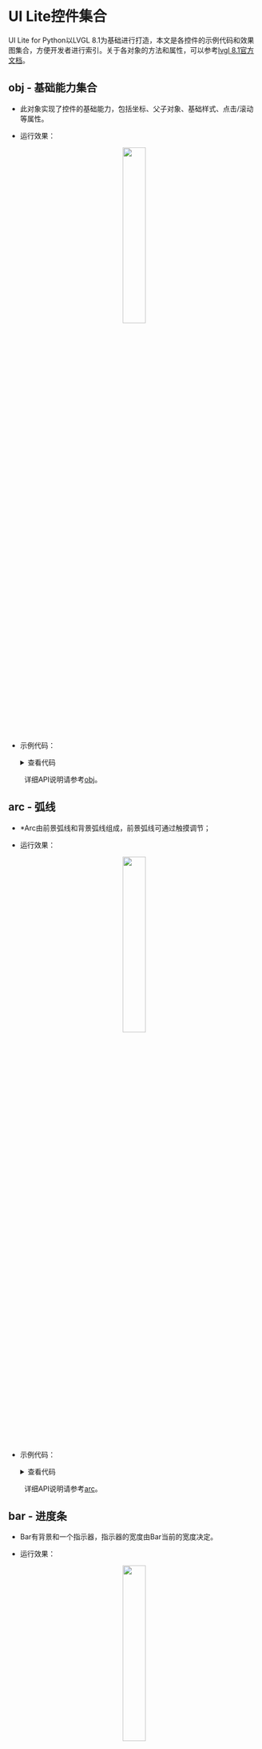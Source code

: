 # UI Lite控件集合

UI Lite for Python以LVGL 8.1为基础进行打造，本文是各控件的示例代码和效果图集合，方便开发者进行索引。关于各对象的方法和属性，可以参考[lvgl 8.1官方文档](https://docs.lvgl.io/8.1/intro/index.html)。

## obj - 基础能力集合
* 此对象实现了控件的基础能力，包括坐标、父子对象、基础样式、点击/滚动等属性。

* 运行效果：
<div align="center">
<img src=https://hli.aliyuncs.com/haas-static/haasapi/Python/docs/zh-CN/images/HaaS_UI_Lite_basicobject.png width=30%/>
</div>

* 示例代码：
    <details>
    <summary> 查看代码</summary>

    ```python
    # 创建基础控件对象，设置控件尺寸和控件摆放位置
    import lvgl as lv
    import display_driver  # 导入display_driver库，初始化display和lvgl

    scr = lv.scr_act()

    # 创建基础控件对象，设置控件尺寸和控件摆放位置
    obj1 = lv.obj(scr)
    obj1.set_size(100, 50)
    obj1.align(lv.ALIGN.CENTER, -60, -30)

    # 创建一个阴影的样式
    style_shadow = lv.style_t()
    style_shadow.init()
    style_shadow.set_shadow_width(10)
    style_shadow.set_shadow_spread(5)
    style_shadow.set_shadow_color(lv.palette_main(lv.PALETTE.BLUE))

    # 创建基础控件，设置控件样式、尺寸和控件摆放位置
    obj2 = lv.obj(scr)
    obj2.add_style(style_shadow, 0)

    obj2.align(lv.ALIGN.CENTER, 60, 30)

    # 将控件显示在屏幕上
    lv.scr_load(scr)
    ```
    </details>

&emsp;&emsp;
详细API说明请参考[obj](https://docs.lvgl.io/8.1/widgets/obj.html#overview)。

## arc - 弧线
* *Arc由前景弧线和背景弧线组成，前景弧线可通过触摸调节；

* 运行效果：
<div align="center">
<img src=https://hli.aliyuncs.com/haas-static/haasapi/Python/docs/zh-CN/images/HaaS_UI_Lite_arc.png width=30%/>
</div>

* 示例代码：

    <details>
    <summary> 查看代码</summary>

    ```python
    import lvgl as lv
    import display_driver  # 导入display_driver库，初始化display和lvgl

    scr = lv.scr_act()

    # 创建Arc对象，设置其末端的角度、尺寸及位置
    arc = lv.arc(scr)
    arc.set_end_angle(200)
    arc.set_size(150, 150)
    arc.center()

    # 将控件显示在屏幕上
    lv.scr_load(scr)
    ```
    </details>

&emsp;&emsp;
详细API说明请参考[arc](https://docs.lvgl.io/8.1/widgets/core/arc.html)。

## bar - 进度条
* Bar有背景和一个指示器，指示器的宽度由Bar当前的宽度决定。

* 运行效果：
<div align="center">
<img src=https://hli.aliyuncs.com/haas-static/haasapi/Python/docs/zh-CN/images/HaaS_UI_Lite_bar.png width=30%/>
</div>

* 示例代码：

    <details>
    <summary> 查看代码</summary>

    ```python
    import lvgl as lv
    import display_driver  # 导入display_driver库，初始化display和lvgl

    scr = lv.scr_act()

    # 创建bar, 设置其大小、摆放位置和进度位置
    bar1 = lv.bar(scr)
    bar1.set_size(200, 20)
    bar1.center()
    bar1.set_value(70, lv.ANIM.OFF)

    # 将控件显示在屏幕上
    lv.scr_load(scr)

    ```
    </details>

&emsp;&emsp;
详细API说明请参考[bar](https://docs.lvgl.io/8.1/widgets/core/bar.html#overview)。

## btn - 按钮
* 按钮主要用于提交页面的内容，或者是确认某种操作。

* 运行效果：
<div align="center">
<img src=https://hli.aliyuncs.com/haas-static/haasapi/Python/docs/zh-CN/images/HaaS_UI_Lite_button.png width=30%/>
</div>

* 示例代码：

    <details>
    <summary> 查看代码</summary>

    ```python
    import lvgl as lv
    import display_driver  # 导入display_driver库，初始化display和lvgl

    scr = lv.scr_act()

    def event_handler(evt):
        code = evt.get_code()

        if code == lv.EVENT.CLICKED:
                print("Clicked event seen")
        elif code == lv.EVENT.VALUE_CHANGED:
            print("Value changed seen")

    # 创建一个简单按钮
    btn1 = lv.btn(scr)

    # 设置按钮相关事件的callback，所有按下/松开灯事件都需要送到回调函数
    btn1.add_event_cb(event_handler,lv.EVENT.ALL, None)

    btn1.align(lv.ALIGN.CENTER,0,-40)
    label=lv.label(btn1)
    label.set_text("Button")

    # 创建一个状态开关按钮
    btn2 = lv.btn(scr)

    # 设置状态开关按钮相关事件的callback，所有按下/松开灯事件都需要送到回调函数
    btn2.add_event_cb(event_handler,lv.EVENT.ALL, None)
    #btn2.add_event_cb(event_handler,lv.EVENT.VALUE_CHANGED,None)

    btn2.align(lv.ALIGN.CENTER,0,40)
    btn2.add_flag(lv.obj.FLAG.CHECKABLE)
    btn2.set_height(lv.SIZE.CONTENT)

    label=lv.label(btn2)
    label.set_text("Toggle")
    label.center()

    # 将控件显示在屏幕上
    lv.scr_load(scr)

    ```
    </details>

&emsp;&emsp;
详细API说明请参考[btn](https://docs.lvgl.io/8.1/widgets/core/btn.html#overview)。

## btnmatrix - 组合按钮
* Button matrix控件是一种轻量级实现展示多个横竖排列Button的控件，比如计算器、电话拨号盘等。

* 运行效果：
<div align="center">
<img src=https://hli.aliyuncs.com/haas-static/haasapi/Python/docs/zh-CN/images/HaaS_UI_Lite_button_matrix.png width=30%/>
</div>

* 示例代码：

    <details>
    <summary> 查看代码</summary>

    ```python
    import lvgl as lv
    import display_driver  # 导入display_driver库，初始化display和lvgl

    scr = lv.scr_act()

    # 回调处理函数
    def event_handler(evt):
        code = evt.get_code()
        obj  = evt.get_target()

        if code == lv.EVENT.VALUE_CHANGED :
            id = obj.get_selected_btn()
            txt = obj.get_btn_text(id)

            print("%s was pressed"%txt)

    btnm_map = ["1", "2", "3", "4", "5", "\n",
                "6", "7", "8", "9", "0", "\n",
                "Action1", "Action2", ""]

    # 创建组合按钮，设置按钮大小，按钮上要显示的文字及按钮属性、按钮动作回调函数等
    btnm1 = lv.btnmatrix(scr)
    btnm1.set_map(btnm_map)
    btnm1.set_btn_width(10, 2)        # Make "Action1" twice as wide as "Action2"
    btnm1.set_btn_ctrl(10, lv.btnmatrix.CTRL.CHECKABLE)
    btnm1.set_btn_ctrl(11, lv.btnmatrix.CTRL.CHECKED)
    btnm1.align(lv.ALIGN.CENTER, 0, 0)
    btnm1.add_event_cb(event_handler, lv.EVENT.ALL, None)

    # 将控件显示在屏幕上
    lv.scr_load(scr)

    ```
    </details>

&emsp;&emsp;
详细API说明请参考[btnmatrix](https://docs.lvgl.io/8.1/widgets/core/btnmatrix.html)。

##  canvas - 画布
* 可以在画布控件上面画圆、方块、线、写字、贴图等，并且可以做旋转、放大、缩小等效果；

* 运行效果：
<div align="center">
<img src=https://hli.aliyuncs.com/haas-static/haasapi/Python/docs/zh-CN/images/HaaS_UI_Lite_canvas.png width=30%/>
</div>

* 示例代码：

    <details>
    <summary> 查看代码</summary>

    ```python
    import lvgl as lv
    import display_driver  # 导入display_driver库，初始化display和lvgl

    scr = lv.scr_act()

    _CANVAS_WIDTH = 200
    _CANVAS_HEIGHT = 150
    LV_IMG_ZOOM_NONE = 256

    rect_dsc = lv.draw_rect_dsc_t()
    rect_dsc.init()
    rect_dsc.radius = 10
    rect_dsc.bg_opa = lv.OPA.COVER
    rect_dsc.bg_grad.dir = lv.GRAD_DIR.HOR
    rect_dsc.bg_grad.stops[0].color = lv.palette_main(lv.PALETTE.RED)
    rect_dsc.bg_grad.stops[1].color = lv.palette_main(lv.PALETTE.BLUE)
    rect_dsc.border_width = 2
    rect_dsc.border_opa = lv.OPA._90
    rect_dsc.border_color = lv.color_white()
    rect_dsc.shadow_width = 5
    rect_dsc.shadow_ofs_x = 5
    rect_dsc.shadow_ofs_y = 5

    label_dsc = lv.draw_label_dsc_t()
    label_dsc.init()
    label_dsc.color = lv.palette_main(lv.PALETTE.YELLOW)

    cbuf = bytearray(_CANVAS_WIDTH * _CANVAS_HEIGHT * 4)

    canvas = lv.canvas(scr)
    canvas.set_buffer(cbuf, _CANVAS_WIDTH, _CANVAS_HEIGHT, lv.img.CF.TRUE_COLOR)
    canvas.center()
    canvas.fill_bg(lv.palette_lighten(lv.PALETTE.GREY, 3), lv.OPA.COVER)

    canvas.draw_rect(70, 60, 100, 70, rect_dsc)
    canvas.draw_text(40, 20, 100, label_dsc, "Some text on text canvas")

    # Test the rotation. It requires another buffer where the original image is stored.
    # So copy the current image to buffer and rotate it to the canvas

    img = lv.img_dsc_t()
    img.data = cbuf[:]
    img.header.cf = lv.img.CF.TRUE_COLOR
    img.header.w = _CANVAS_WIDTH
    img.header.h = _CANVAS_HEIGHT

    canvas.fill_bg(lv.palette_lighten(lv.PALETTE.GREY, 3), lv.OPA.COVER)
    canvas.transform(img, 30, LV_IMG_ZOOM_NONE, 0, 0, _CANVAS_WIDTH // 2, _CANVAS_HEIGHT // 2, True)

    # 将控件显示在屏幕上
    lv.scr_load(scr)
    ```
    </details>

&emsp;&emsp;
详细API说明请参考[canvas](https://docs.lvgl.io/8.1/widgets/core/canvas.html)。

## Checkbox - 复选框
* 复选框由“勾选框”和标签组成，复选框是最常用的选择类控件之一。

* 运行效果：
<div align="center">
<img src=https://hli.aliyuncs.com/haas-static/haasapi/Python/docs/zh-CN/images/HaaS_UI_Lite_checkbox.png width=30%/>
</div>

* 示例代码：

    <details>
    <summary> 查看代码</summary>

    ```python
    import lvgl as lv
    import display_driver  # 导入display_driver库，初始化display和lvgl

    scr = lv.scr_act()

    # 复选框事件回调函数：获取用户的点击事件，并将点击事件打印出来
    def event_handler(e):
        code = e.get_code()
        obj = e.get_target()
        if code == lv.EVENT.VALUE_CHANGED:
            txt = obj.get_text()
            if obj.get_state() & lv.STATE.CHECKED:
                state = "Checked"
            else:
                state = "Unchecked"
            print(txt + ":" + state)

    # 设置画面布局样式
    scr.set_flex_flow(lv.FLEX_FLOW.COLUMN)
    scr.set_flex_align(lv.FLEX_ALIGN.CENTER, lv.FLEX_ALIGN.START, lv.FLEX_ALIGN.CENTER)

    # 创建复选框，并设定复选框名称、属性等信息并设置复选框相关动作回调函数
    cb = lv.checkbox(scr)
    cb.set_text("Apple")
    cb.add_event_cb(event_handler, lv.EVENT.ALL, None)

    cb = lv.checkbox(scr)
    cb.set_text("Banana")
    cb.add_state(lv.STATE.CHECKED)
    cb.add_event_cb(event_handler, lv.EVENT.ALL, None)

    cb = lv.checkbox(scr)
    cb.set_text("Lemon")
    cb.add_state(lv.STATE.DISABLED)
    cb.add_event_cb(event_handler, lv.EVENT.ALL, None)

    cb = lv.checkbox(scr)
    cb.add_state(lv.STATE.CHECKED | lv.STATE.DISABLED)
    cb.set_text("Melon")
    cb.add_event_cb(event_handler, lv.EVENT.ALL, None)

    # 更新画面布局
    cb.update_layout()

    # 将图像显示在屏幕上
    lv.scr_load(scr)

    ```
    </details>

&emsp;&emsp;
详细API说明请参考[checkbox](https://docs.lvgl.io/8.1/widgets/core/checkbox.html)。

## dropdown - 下拉列表
* 下拉列表允许用户从列表中选择一个值。

* 运行效果：
<div align="center">
<img src=https://hli.aliyuncs.com/haas-static/haasapi/Python/docs/zh-CN/images/HaaS_UI_Lite_dropdownlist.png width=30%/>
</div>

* 示例代码：

    <details>
    <summary> 查看代码</summary>

    ```python
    import lvgl as lv
    import display_driver  # 导入display_driver库，初始化display和lvgl

    scr = lv.scr_act()

    # 下拉列表动作回调函数
    def event_handler(e):
        code = e.get_code()
        obj = e.get_target()
        if code == lv.EVENT.VALUE_CHANGED:
            option = " "*10 # should be large enough to store the option
            obj.get_selected_str(option, len(option))
            # .strip() removes trailing spaces
            print("Option: \"%s\"" % option.strip())

    # 创建下拉列表
    dd = lv.dropdown(lv.scr_act())

    # 设置下拉列表下拉选项
    dd.set_options("\n".join([
        "Apple",
        "Banana",
        "Orange",
        "Cherry",
        "Grape",
        "Raspberry",
        "Melon",
        "Orange",
        "Lemon",
        "Nuts"]))

    # 设置下拉选项的样式
    dd.align(lv.ALIGN.TOP_MID, 0, 20)

    # 设置下拉列表回调函数
    dd.add_event_cb(event_handler, lv.EVENT.ALL, None)

    # 将图像显示在屏幕上
    lv.scr_load(scr)

    ```
    </details>

&emsp;&emsp;
详细API说明请参考[dropdown](https://docs.lvgl.io/8.1/widgets/core/dropdown.html)。

## img - 图片
* 显示图片文件的基础控件，支持设置图片的透明、着色、修改大小、马赛克等。

* 运行效果：
<div align="center">
<img src=https://hli.aliyuncs.com/haas-static/haasapi/Python/docs/zh-CN/images/HaaS_UI_Lite_image.png width=30%/>
</div>

* 示例代码：<br>
本示例用到的名为img_cogwheel_argb的[图片链接](../../images/img_cogwheel_argb.png)：
    <details>
    <summary> 查看代码</summary>

    ```python
    import lvgl as lv
    import display_driver  # 导入display_driver库，初始化display和lvgl

    # copy img_cogwheel_argb.png in the RESOURCE_ROOT
    RESOURCES_ROOT = "S:/data/pyamp/"

    img1 = lv.img(lv.scr_act())
    img1.set_src(RESOURCES_ROOT + "img_cogwheel_argb.png")
    img1.align(lv.ALIGN.CENTER, 0, -20)
    img1.set_size(200, 200)

    img2 = lv.img(lv.scr_act())
    img2.set_src(lv.SYMBOL.OK + "Accept")
    img2.align_to(img1, lv.ALIGN.OUT_BOTTOM_MID, 0, 20)
    ```
    </details>

&emsp;&emsp;
详细API说明请参考[img](https://docs.lvgl.io/8.1/widgets/core/img.html#overview)。

## label - 标签
* 标签是用于显示文字的基础控件

* 运行效果：
<div align="center">
<img src=https://hli.aliyuncs.com/haas-static/haasapi/Python/docs/zh-CN/images/HaaS_UI_Lite_label.png width=30%/>
</div>

* 示例代码：

    <details>
    <summary> 查看代码</summary>

    ```python
    import lvgl as lv
    import display_driver  # 导入display_driver库，初始化display和lvgl

    #
    # Show line wrap, re-color, line align and text scrolling.
    #
    label1 = lv.label(lv.scr_act())
    label1.set_long_mode(lv.label.LONG.WRAP)      # Break the long lines*/
    label1.set_recolor(True)                      # Enable re-coloring by commands in the text
    label1.set_text("#0000ff Re-color# #ff00ff words# #ff0000 of a# label, align the lines to the center"
                                "and  wrap long text automatically.")
    label1.set_width(150)                         # Set smaller width to make the lines wrap
    label1.set_style_text_align(lv.ALIGN.CENTER, 0)
    label1.align(lv.ALIGN.CENTER, 0, -40)

    label2 = lv.label(lv.scr_act())
    label2.set_long_mode(lv.label.LONG.SCROLL_CIRCULAR) # Circular scroll
    label2.set_width(150)
    label2.set_text("It is a circularly scrolling text. ")
    label2.align(lv.ALIGN.CENTER, 0, 40)
    ```
    </details>

&emsp;&emsp;
详细API说明请参考[label](https://docs.lvgl.io/8.1/widgets/core/label.html)。

## line - 直线
* 在指定点之间绘制直线

* 运行效果：
<div align="center">
<img src=https://hli.aliyuncs.com/haas-static/haasapi/Python/docs/zh-CN/images/HaaS_UI_Lite_line.png width=30%/>
</div>

* 示例代码：

    <details>
    <summary> 查看代码</summary>

    ```python
    import lvgl as lv
    import display_driver  # 导入display_driver库，初始化display和lvgl

    # Create an array for the points of the line
    line_points = [ {"x":5, "y":5}, 
                    {"x":70, "y":70}, 
                    {"x":120, "y":10}, 
                    {"x":180, "y":60}, 
                    {"x":240, "y":10}]

    # Create style
    style_line = lv.style_t()
    style_line.init()
    style_line.set_line_width(8)
    style_line.set_line_color(lv.palette_main(lv.PALETTE.BLUE))
    style_line.set_line_rounded(True)

    # Create a line and apply the new style
    line1 = lv.line(lv.scr_act())
    line1.set_points(line_points, 5)     # Set the points
    line1.add_style(style_line, 0)
    line1.center()
    ```
    </details>

&emsp;&emsp;
详细API说明请参考[line](https://docs.lvgl.io/8.1/widgets/core/line.html#)。

## roller - 滚动选择框
* 允许你通过滚动从列表中选择一个选项。

* 运行效果：
<div align="center">
<img src=https://hli.aliyuncs.com/haas-static/haasapi/Python/docs/zh-CN/images/HaaS_UI_Lite_roller.png width=30%/>
</div>

* 示例代码：

    <details>
    <summary> 查看代码</summary>

    ```python
    import lvgl as lv
    import display_driver  # 导入display_driver库，初始化display和lvgl

    def event_handler(e):
        code = e.get_code()
        obj = e.get_target()
        if code == lv.EVENT.VALUE_CHANGED:
            option = " "*10
            obj.get_selected_str(option, len(option))
            print("Selected month: " + option.strip())

    #
    # An infinite roller with the name of the months
    #

    roller1 = lv.roller(lv.scr_act())
    roller1.set_options("\n".join([
        "January",
        "February",
        "March",
        "April",
        "May",
        "June",
        "July",
        "August",
        "September",
        "October",
        "November",
        "December"]),lv.roller.MODE.INFINITE)

    roller1.set_visible_row_count(4)
    roller1.center()
    roller1.add_event_cb(event_handler, lv.EVENT.ALL, None)
    ```
    </details>

&emsp;&emsp;
详细API说明请参考[roller](https://docs.lvgl.io/8.1/widgets/core/roller.html)。

## Slider - 滑块
* 滑块是一个带有指示器的条，可以通过拖动指示器设置滑块的数值；滑块可以是水平的，也可以是垂直的；

* 运行效果：
<div align="center">
<img src=https://hli.aliyuncs.com/haas-static/haasapi/Python/docs/zh-CN/images/HaaS_UI_Lite_slider.png width=30%/>
</div>

* 示例代码：

    <details>
    <summary> 查看代码</summary>

    ```python
    import lvgl as lv
    import display_driver  # 导入display_driver库，初始化display和lvgl

    # 
    # A default slider with a label displaying the current value
    #
    def slider_event_cb(e):

        slider = e.get_target()
        slider_label.set_text("{:d}%".format(slider.get_value()))
        slider_label.align_to(slider, lv.ALIGN.OUT_BOTTOM_MID, 0, 10)

    # Create a slider in the center of the display
    slider = lv.slider(lv.scr_act())
    slider.center()
    slider.add_event_cb(slider_event_cb, lv.EVENT.VALUE_CHANGED, None)

    # Create a label below the slider
    slider_label = lv.label(lv.scr_act())
    slider_label.set_text("0%")

    slider_label.align_to(slider, lv.ALIGN.OUT_BOTTOM_MID, 0, 10)
    ```
    </details>

&emsp;&emsp;
详细API说明请参考[slider](https://docs.lvgl.io/8.1/widgets/core/slider.html)。

## switch - 开关按钮
* 选择按钮的一种，只有打开或关闭两种状态。

* 运行效果：
<div align="center">
<img src=https://hli.aliyuncs.com/haas-static/haasapi/Python/docs/zh-CN/images/HaaS_UI_Lite_switch.png width=30%/>
</div>

* 示例代码：

    <details>
    <summary> 查看代码</summary>

    ```python
    import lvgl as lv
    import display_driver  # 导入display_driver库，初始化display和lvgl

    def event_handler(e):
        code = e.get_code()
        obj = e.get_target()
        if code == lv.EVENT.VALUE_CHANGED:
            if obj.has_state(lv.STATE.CHECKED):
                print("State: on")
            else:
                print("State: off")

    lv.scr_act().set_flex_flow(lv.FLEX_FLOW.COLUMN)
    lv.scr_act().set_flex_align(lv.FLEX_ALIGN.CENTER, lv.FLEX_ALIGN.CENTER, lv.FLEX_ALIGN.CENTER)

    sw = lv.switch(lv.scr_act())
    sw.add_event_cb(event_handler,lv.EVENT.ALL, None)

    sw = lv.switch(lv.scr_act())
    sw.add_state(lv.STATE.CHECKED)
    sw.add_event_cb(event_handler, lv.EVENT.ALL, None)

    sw = lv.switch(lv.scr_act())
    sw.add_state(lv.STATE.DISABLED)
    sw.add_event_cb(event_handler, lv.EVENT.ALL, None)

    sw = lv.switch(lv.scr_act())
    sw.add_state(lv.STATE.CHECKED | lv.STATE.DISABLED)
    sw.add_event_cb(event_handler, lv.EVENT.ALL, None)
    ```
    </details>

&emsp;&emsp;
详细API说明请参考[switch](https://docs.lvgl.io/8.1/widgets/core/switch.html)。

## table - 表格
* table由包含文本的行、列和单元格构建；表格是一个可编辑的对象，允许选择带可编辑的单元格。

* 运行效果：
<div align="center">
<img src=https://hli.aliyuncs.com/haas-static/haasapi/Python/docs/zh-CN/images/HaaS_UI_Lite_table.png width=30%/>
</div>

* 示例代码：

    <details>
    <summary> 查看代码</summary>

    ```python
    import lvgl as lv
    import display_driver  # 导入display_driver库，初始化display和lvgl

    def draw_part_event_cb(e):
        obj = e.get_target()
        dsc = lv.obj_draw_part_dsc_t.__cast__(e.get_param())
        # If the cells are drawn../
        if dsc.part == lv.PART.ITEMS:
            row = dsc.id //  obj.get_col_cnt()
            col = dsc.id - row * obj.get_col_cnt()

            # Make the texts in the first cell center aligned
            if row == 0:
                dsc.label_dsc.align = lv.TEXT_ALIGN.CENTER
                dsc.rect_dsc.bg_color = lv.palette_main(lv.PALETTE.BLUE).color_mix(dsc.rect_dsc.bg_color, lv.OPA._20)
                dsc.rect_dsc.bg_opa = lv.OPA.COVER

            # In the first column align the texts to the right
            elif col == 0:
                dsc.label_dsc.flag = lv.TEXT_ALIGN.RIGHT

            # Make every 2nd row grayish
            if row != 0 and (row % 2) == 0:
                dsc.rect_dsc.bg_color = lv.palette_main(lv.PALETTE.GREY).color_mix(dsc.rect_dsc.bg_color, lv.OPA._10)
                dsc.rect_dsc.bg_opa = lv.OPA.COVER

    table = lv.table(lv.scr_act())

    # Fill the first column
    table.set_cell_value(0, 0, "Name")
    table.set_cell_value(1, 0, "Apple")
    table.set_cell_value(2, 0, "Banana")
    table.set_cell_value(3, 0, "Lemon")
    table.set_cell_value(4, 0, "Grape")
    table.set_cell_value(5, 0, "Melon")
    table.set_cell_value(6, 0, "Peach")
    table.set_cell_value(7, 0, "Nuts")

    # Fill the second column
    table.set_cell_value(0, 1, "Price")
    table.set_cell_value(1, 1, "$7")
    table.set_cell_value(2, 1, "$4")
    table.set_cell_value(3, 1, "$6")
    table.set_cell_value(4, 1, "$2")
    table.set_cell_value(5, 1, "$5")
    table.set_cell_value(6, 1, "$1")
    table.set_cell_value(7, 1, "$9")

    # Set a smaller height to the table. It'll make it scrollable
    table.set_height(200)
    table.center()

    # Add an event callback to apply some custom drawing
    table.add_event_cb(draw_part_event_cb, lv.EVENT.DRAW_PART_BEGIN, None)
    ```
    </details>

&emsp;&emsp;
详细API说明请参考[table](https://docs.lvgl.io/8.1/widgets/core/table.html)。

## textarea - 文本框
* 文本框是带有标签和光标的基础对象，文本过长时，可以滚动文本区域，支持单行模式和密码模式。

* 运行效果：
<div align="center">
<img src=https://hli.aliyuncs.com/haas-static/haasapi/Python/docs/zh-CN/images/HaaS_UI_Lite_text_area.png width=30%/>
</div>

* 示例代码：

    <details>
    <summary> 查看代码</summary>

    ```python
    import lvgl as lv
    import display_driver  # 导入display_driver库，初始化display和lvgl

    def textarea_event_handler(e, ta):
        print("Enter was pressed. The current text is: " + ta.get_text())

    def btnm_event_handler(e, ta):
        obj = e.get_target()
        txt = obj.get_btn_text(obj.get_selected_btn())
        if txt == lv.SYMBOL.BACKSPACE:
            ta.del_char()
        elif txt == lv.SYMBOL.NEW_LINE:
            lv.event_send(ta, lv.EVENT.READY, None)
        elif txt:
            ta.add_text(txt)

    ta = lv.textarea(lv.scr_act())
    ta.set_one_line(True)
    ta.align(lv.ALIGN.TOP_MID, 0, 10)
    ta.add_event_cb(lambda e: textarea_event_handler(e, ta), lv.EVENT.READY, None)
    ta.add_state(lv.STATE.FOCUSED)   # To be sure the cursor is visible

    btnm_map = ["1", "2", "3", "\n",
                "4", "5", "6", "\n",
                "7", "8", "9", "\n",
                lv.SYMBOL.BACKSPACE, "0", lv.SYMBOL.NEW_LINE, ""]

    btnm = lv.btnmatrix(lv.scr_act())
    btnm.set_size(200, 150)
    btnm.align(lv.ALIGN.BOTTOM_MID, 0, -10)
    btnm.add_event_cb(lambda e: btnm_event_handler(e, ta), lv.EVENT.VALUE_CHANGED, None)
    btnm.clear_flag(lv.obj.FLAG.CLICK_FOCUSABLE)    # To keep the text area focused on button clicks
    btnm.set_map(btnm_map)
    ```
    </details>

&emsp;&emsp;
详细API说明请参考[textarea](https://docs.lvgl.io/8.1/widgets/core/textarea.html)。

## calendar - 日历控件
* 显示日历并获取用户选择的日期

* 运行效果：
<div align="center">
<img src=https://hli.aliyuncs.com/haas-static/haasapi/Python/docs/zh-CN/images/HaaS_UI_Lite_calender.png width=30%/>
</div>

* 示例代码：

    <details>
    <summary> 查看代码</summary>

    ```python
    import lvgl as lv
    import display_driver  # 导入display_driver库，初始化display和lvgl

    def event_handler(evt):
        code = evt.get_code()

        if code == lv.EVENT.VALUE_CHANGED:
            source = evt.get_current_target()
            date = lv.calendar_date_t()
            if source.get_pressed_date(date) == lv.RES.OK:        
                calendar.set_today_date(date.year, date.month, date.day)
                print("Clicked date: %02d.%02d.%02d"%(date.day, date.month, date.year))

    calendar = lv.calendar(lv.scr_act())
    calendar.set_size(200, 200)
    calendar.align(lv.ALIGN.CENTER, 0, 20)
    calendar.add_event_cb(event_handler, lv.EVENT.ALL, None)

    calendar.set_today_date(2021, 02, 23)
    calendar.set_showed_date(2021, 02)

    # Highlight a few days
    highlighted_days=[
        lv.calendar_date_t({'year':2021, 'month':2, 'day':6}),
        lv.calendar_date_t({'year':2021, 'month':2, 'day':11}),
        lv.calendar_date_t({'year':2021, 'month':2, 'day':22})
    ]

    calendar.set_highlighted_dates(highlighted_days, len(highlighted_days))

    lv.calendar_header_dropdown(calendar)
    ```
    </details>

&emsp;&emsp;
详细API说明请参考[calender](https://docs.lvgl.io/8.1/widgets/extra/calendar.html)。

## chart - 图表
* Chart是数据可视化的基本对象，支持折线图和条形图。

* 折线图运行效果：
<div align="center">
<img src=https://hli.aliyuncs.com/haas-static/haasapi/Python/docs/zh-CN/images/HaaS_UI_Lite_chart.png width=30%/>
</div>

* 折线图示例代码：

    <details>
    <summary> 查看代码</summary>

    ```python
    import lvgl as lv
    import display_driver  # 导入display_driver库，初始化display和lvgl

    # Create a chart
    chart = lv.chart(lv.scr_act())
    chart.set_size(200, 150)
    chart.center()
    chart.set_type(lv.chart.TYPE.LINE)   # Show lines and points too

    # Add two data series
    ser1 = chart.add_series(lv.palette_main(lv.PALETTE.RED), lv.chart.AXIS.PRIMARY_Y)
    ser2 = chart.add_series(lv.palette_main(lv.PALETTE.GREEN), lv.chart.AXIS.SECONDARY_Y)
    print(ser2)
    # Set next points on ser1
    chart.set_next_value(ser1,10)
    chart.set_next_value(ser1,10)
    chart.set_next_value(ser1,10)
    chart.set_next_value(ser1,10)
    chart.set_next_value(ser1,10)
    chart.set_next_value(ser1,10)
    chart.set_next_value(ser1,10)
    chart.set_next_value(ser1,30)
    chart.set_next_value(ser1,70)
    chart.set_next_value(ser1,90)

    # Directly set points on 'ser2'
    ser2.y_points = [90, 70, 65, 65, 65, 65, 65, 65, 65, 65]
    chart.refresh()      #  Required after direct set
    ```
    </details>

* 条形图运行效果：
<div align="center">
<img src=https://hli.aliyuncs.com/haas-static/haasapi/Python/docs/zh-CN/images/HaaS_UI_Lite_chart1.png width=30%/>
</div>

* 条形图示例代码：

    <details>
    <summary> 查看代码</summary>

    ```python
    import lvgl as lv
    import display_driver  # 导入display_driver库，初始化display和lvgl

    def draw_event_cb(e):

        dsc = lv.obj_draw_part_dsc_t.__cast__(e.get_param())
        if dsc.part == lv.PART.TICKS and dsc.id == lv.chart.AXIS.PRIMARY_X: 
            month = ["Jan", "Febr", "March", "Apr", "May", "Jun", "July", "Aug", "Sept", "Oct", "Nov", "Dec"]
            # dsc.text is defined char text[16], I must therefore convert the Python string to a byte_array
            dsc.text = bytes(month[dsc.value],"ascii") 
    #
    # Add ticks and labels to the axis and demonstrate scrolling
    #

    # Create a chart
    chart = lv.chart(lv.scr_act())
    chart.set_size(200, 150)
    chart.center()
    chart.set_type(lv.chart.TYPE.BAR)
    chart.set_range(lv.chart.AXIS.PRIMARY_Y, 0, 100)
    chart.set_range(lv.chart.AXIS.SECONDARY_Y, 0, 400)
    chart.set_point_count(12)
    chart.add_event_cb(draw_event_cb, lv.EVENT.DRAW_PART_BEGIN, None)

    # Add ticks and label to every axis
    chart.set_axis_tick(lv.chart.AXIS.PRIMARY_X, 10, 5, 12, 3, True, 40)
    chart.set_axis_tick(lv.chart.AXIS.PRIMARY_Y, 10, 5, 6, 2, True, 50)
    chart.set_axis_tick(lv.chart.AXIS.SECONDARY_Y, 10, 5, 3, 4,True, 50)

    # Zoom in a little in X
    chart.set_zoom_x(800)

    # Add two data series
    ser1 = lv.chart.add_series(chart, lv.palette_lighten(lv.PALETTE.GREEN, 2), lv.chart.AXIS.PRIMARY_Y)
    ser2 = lv.chart.add_series(chart, lv.palette_darken(lv.PALETTE.GREEN, 2), lv.chart.AXIS.SECONDARY_Y)

    # Set the next points on 'ser1'
    chart.set_next_value(ser1, 31)
    chart.set_next_value(ser1, 66)
    chart.set_next_value(ser1, 10)
    chart.set_next_value(ser1, 89)
    chart.set_next_value(ser1, 63)
    chart.set_next_value(ser1, 56)
    chart.set_next_value(ser1, 32)
    chart.set_next_value(ser1, 35)
    chart.set_next_value(ser1, 57)
    chart.set_next_value(ser1, 85)
    chart.set_next_value(ser1, 22)
    chart.set_next_value(ser1, 58)

    # Directly set points on 'ser2'
    ser2.y_points = [92,71,61,15,21,35,35,58,31,53,33,73]

    chart.refresh()  # Required after direct set
    ```
    </details>

&emsp;&emsp;
详细API说明请参考[chart](https://docs.lvgl.io/8.1/widgets/extra/chart.html)。

## colorwheel - 颜色选择器
* 允许用户选择颜色。

* 运行效果：
<div align="center">
<img src=https://hli.aliyuncs.com/haas-static/haasapi/Python/docs/zh-CN/images/HaaS_UI_Lite_colorwheel.png width=30%/>
</div>

* 示例代码：

    <details>
    <summary> 查看代码</summary>

    ```python
    import lvgl as lv
    import display_driver  # 导入display_driver库，初始化display和lvgl

    cw = lv.colorwheel(lv.scr_act(), True)
    cw.set_size(200, 200)
    cw.center()
    ```
    </details>

&emsp;&emsp;
详细API说明请参考[colorwheel](https://docs.lvgl.io/8.1/widgets/extra/colorwheel.html)。

## imgbtn - 图片按钮
* Image button和Button非常相似，它在每个状态下显示用户自定义的图片，而不是绘制矩形；可以设置左、右和中心的图片，中心的图片将重复绘制以匹配对象的宽度。

* 运行效果：
<div align="center">
<img src=https://hli.aliyuncs.com/haas-static/haasapi/Python/docs/zh-CN/images/HaaS_UI_Lite_image_button.png width=30%/>
</div>

* 示例代码：<br>
示例代码中使用到的三张图片链接：
[imgbtn_left](../../images/imgbtn_left.png)
[imgbtn_mid](../../images/imgbtn_mid.png)
[imgbtn_right](../../images/imgbtn_right.png)。
<br>

    <details>
    <summary> 查看代码</summary>

    ```python
    import lvgl as lv
    import display_driver  # 导入display_driver库，初始化display和lvgl
    RESOURCES_ROOT = "S:/data/pyamp/"

    # Create a transition animation on width transformation and recolor.
    tr_prop = [lv.STYLE.TRANSFORM_WIDTH, lv.STYLE.IMG_RECOLOR_OPA, 0]
    tr = lv.style_transition_dsc_t()
    tr.init(tr_prop, lv.anim_t.path_linear, 200, 0, None)

    style_def = lv.style_t()
    style_def.init()
    style_def.set_text_color(lv.color_white())
    style_def.set_transition(tr)

    # Darken the button when pressed and make it wider
    style_pr = lv.style_t()
    style_pr.init()
    style_pr.set_img_recolor_opa(lv.OPA._30)
    style_pr.set_img_recolor(lv.color_black())
    style_pr.set_transform_width(20)

    # Create an image button
    #
    # make sure that the image in the specify path
    # 
    imgbtn1 = lv.imgbtn(lv.scr_act())
    imgbtn1.set_src(lv.imgbtn.STATE.RELEASED,
                    RESOURCES_ROOT + "imgbtn_left.png",
                    RESOURCES_ROOT + "imgbtn_mid.png",
                    RESOURCES_ROOT + "imgbtn_right.png")
    imgbtn1.add_style(style_def, 0)
    imgbtn1.add_style(style_pr, lv.STATE.PRESSED)

    imgbtn1.align(lv.ALIGN.CENTER, 0, 0)

    # Create a label on the image button
    label = lv.label(imgbtn1)
    label.set_text("Button")
    label.align(lv.ALIGN.CENTER, 0, -4)
    ```
    </details>

&emsp;&emsp;
详细API说明请参考[imgbtn](https://docs.lvgl.io/8.1/widgets/extra/imgbtn.html#overview)。

## keyboard - 软键盘
* 显示键盘并获取用户点击的键值

* 运行效果：
<div align="center">
<img src=https://hli.aliyuncs.com/haas-static/haasapi/Python/docs/zh-CN/images/HaaS_UI_Lite_keyboard.png width=30%/>
</div>

* 示例代码：

    <details>
    <summary> 查看代码</summary>

    ```python
    import lvgl as lv
    import display_driver  # 导入display_driver库，初始化display和lvgl

    def ta_event_cb(e,kb):
        code = e.get_code()
        ta = e.get_target()
        if code == lv.EVENT.FOCUSED:
            kb.set_textarea(ta)
            kb.clear_flag(lv.obj.FLAG.HIDDEN)

        if code == lv.EVENT.DEFOCUSED:
            kb.set_textarea(None)
            kb.add_flag(lv.obj.FLAG.HIDDEN)

    # Create a keyboard to use it with one of the text areas
    kb = lv.keyboard(lv.scr_act())

    # Create a text area. The keyboard will write here
    ta = lv.textarea(lv.scr_act())
    ta.set_width(200)
    ta.align(lv.ALIGN.TOP_LEFT, 10, 10)
    ta.add_event_cb(lambda e: ta_event_cb(e,kb), lv.EVENT.ALL, None)
    ta.set_placeholder_text("Hello")

    ta = lv.textarea(lv.scr_act())
    ta.set_width(200)
    ta.align(lv.ALIGN.TOP_RIGHT, -10, 10)
    ta.add_event_cb(lambda e: ta_event_cb(e,kb), lv.EVENT.ALL, None)

    kb.set_textarea(ta)
    ```
    </details>

&emsp;&emsp;
详细API说明请参考[keyboard](https://docs.lvgl.io/8.1/widgets/extra/keyboard.html)。

## led - 发光体
* LED是矩形（或圆形）物体，其亮度可以调节。亮度越低，LED的颜色越暗。

* 运行效果：
<div align="center">
<img src=https://hli.aliyuncs.com/haas-static/haasapi/Python/docs/zh-CN/images/HaaS_UI_Lite_led.png width=30%/>
</div>

* 示例代码：

    <details>
    <summary> 查看代码</summary>

    ```python
    import lvgl as lv
    import display_driver  # 导入display_driver库，初始化display和lvgl

    #
    # Create LED's with different brightness and color
    #

    # Create a LED and switch it OFF
    led1  = lv.led(lv.scr_act())
    led1.align(lv.ALIGN.CENTER, -80, 0)
    led1.off()

    # Copy the previous LED and set a brightness
    led2  = lv.led(lv.scr_act())
    led2.align(lv.ALIGN.CENTER, 0, 0)
    led2.set_brightness(150)
    led2.set_color(lv.palette_main(lv.PALETTE.RED))

    # Copy the previous LED and switch it ON
    led3  = lv.led(lv.scr_act())
    led3.align(lv.ALIGN.CENTER, 80, 0)
    led3.on()
    ```
    </details>

&emsp;&emsp;
详细API说明请参考[led](https://docs.lvgl.io/8.1/widgets/extra/led.html)。

## list - 列表
* List基本上是一个垂直布局的矩形，可添加按钮和文本。

* 运行效果：
<div align="center">
<img src=https://hli.aliyuncs.com/haas-static/haasapi/Python/docs/zh-CN/images/HaaS_UI_Lite_list.png width=30%/>
</div>

* 示例代码：

    <details>
    <summary> 查看代码</summary>

    ```python
    import lvgl as lv
    import display_driver  # 导入display_driver库，初始化display和lvgl

    def event_handler(e):
        code = e.get_code()
        obj = e.get_target()
        if code == lv.EVENT.CLICKED:
                print("Clicked: list1." + list1.get_btn_text(obj))

    # Create a list
    list1 = lv.list(lv.scr_act())
    list1.set_size(180, 220)
    list1.center()

    # Add buttons to the list
    list1.add_text("File")
    btn_new = list1.add_btn(lv.SYMBOL.FILE, "New")
    btn_new.add_event_cb(event_handler,lv.EVENT.ALL, None)
    btn_open = list1.add_btn(lv.SYMBOL.DIRECTORY, "Open")
    btn_open.add_event_cb(event_handler,lv.EVENT.ALL, None)
    btn_save = list1.add_btn(lv.SYMBOL.SAVE, "Save")
    btn_save.add_event_cb(event_handler,lv.EVENT.ALL, None)
    btn_delete = list1.add_btn(lv.SYMBOL.CLOSE, "Delete")
    btn_delete.add_event_cb(event_handler,lv.EVENT.ALL, None)
    btn_edit = list1.add_btn(lv.SYMBOL.EDIT, "Edit")
    btn_edit.add_event_cb(event_handler,lv.EVENT.ALL, None)

    list1.add_text("Connectivity")
    btn_bluetooth = list1.add_btn(lv.SYMBOL.BLUETOOTH, "Bluetooth")
    btn_bluetooth.add_event_cb(event_handler,lv.EVENT.ALL, None)
    btn_navig = list1.add_btn(lv.SYMBOL.GPS, "Navigation")
    btn_navig.add_event_cb(event_handler,lv.EVENT.ALL, None)
    btn_USB = list1.add_btn(lv.SYMBOL.USB, "USB")
    btn_USB.add_event_cb(event_handler,lv.EVENT.ALL, None)
    btn_battery = list1.add_btn(lv.SYMBOL.BATTERY_FULL, "Battery")
    btn_battery.add_event_cb(event_handler,lv.EVENT.ALL, None)

    list1.add_text("Exit")
    btn_apply = list1.add_btn(lv.SYMBOL.OK, "Apply")
    btn_apply.add_event_cb(event_handler,lv.EVENT.ALL, None)
    btn_close = list1.add_btn(lv.SYMBOL.CLOSE, "Close")
    btn_close.add_event_cb(event_handler,lv.EVENT.ALL, None)
    ```
    </details>

&emsp;&emsp;
详细API说明请参考[list](https://docs.lvgl.io/8.1/widgets/extra/list.html)。

## meter - 表盘
* Meter可以灵活的显示可视化数据，可显示圆弧、指针、刻度线和标签。

* 运行效果：
<div align="center">
<img src=https://hli.aliyuncs.com/haas-static/haasapi/Python/docs/zh-CN/images/HaaS_UI_Lite_meter.png width=30%/>
</div>

* 示例代码：

    <details>
    <summary> 查看代码</summary>

    ```python
    import lvgl as lv
    import display_driver  # 导入display_driver库，初始化display和lvgl

    def set_value(indic, v):
        meter.set_indicator_value(indic, v)

    #
    # A simple meter
    #
    meter = lv.meter(lv.scr_act())
    meter.center()
    meter.set_size(200, 200)

    # Add a scale first
    scale = meter.add_scale()
    meter.set_scale_ticks(scale, 51, 2, 10, lv.palette_main(lv.PALETTE.GREY))
    meter.set_scale_major_ticks(scale, 10, 4, 15, lv.color_black(), 10)

    indic = lv.meter_indicator_t()

    # Add a blue arc to the start
    indic = meter.add_arc(scale, 3, lv.palette_main(lv.PALETTE.BLUE), 0)
    meter.set_indicator_start_value(indic, 0)
    meter.set_indicator_end_value(indic, 20)

    # Make the tick lines blue at the start of the scale
    indic = meter.add_scale_lines(scale, lv.palette_main(lv.PALETTE.BLUE), lv.palette_main(lv.PALETTE.BLUE), False, 0)
    meter.set_indicator_start_value(indic, 0)
    meter.set_indicator_end_value(indic, 20)

    # Add a red arc to the end
    indic = meter.add_arc(scale, 3, lv.palette_main(lv.PALETTE.RED), 0)
    meter.set_indicator_start_value(indic, 80)
    meter.set_indicator_end_value(indic, 100)

    # Make the tick lines red at the end of the scale
    indic = meter.add_scale_lines(scale, lv.palette_main(lv.PALETTE.RED), lv.palette_main(lv.PALETTE.RED), False, 0)
    meter.set_indicator_start_value(indic, 80)
    meter.set_indicator_end_value(indic, 100)

    # Add a needle line indicator
    indic = meter.add_needle_line(scale, 4, lv.palette_main(lv.PALETTE.GREY), -10)

    # Create an animation to set the value
    a = lv.anim_t()
    a.init()
    a.set_var(indic)
    a.set_values(0, 100)
    a.set_time(2000)
    a.set_repeat_delay(100)
    a.set_playback_time(500)
    a.set_playback_delay(100)
    a.set_repeat_count(lv.ANIM_REPEAT.INFINITE)
    a.set_custom_exec_cb(lambda a,val: set_value(indic,val))
    lv.anim_t.start(a)
    ```
    </details>

&emsp;&emsp;
详细API说明请参考[meter](https://docs.lvgl.io/8.1/widgets/extra/meter.html)。

## msgbox - 弹窗
* Message Box是弹出窗口，由背景容器、标题、可选关闭按钮、文本和可选按钮构建；可以是模态或非模态。

* 运行效果：
<div align="center">
<img src=https://hli.aliyuncs.com/haas-static/haasapi/Python/docs/zh-CN/images/HaaS_UI_Lite_message_box.png width=30%/>
</div>

* 示例代码：

    <details>
    <summary> 查看代码</summary>

    ```python
    import lvgl as lv
    import display_driver  # 导入display_driver库，初始化display和lvgl

    def event_cb(e):
        mbox = e.get_current_target()
        print("Button %s clicked" % mbox.get_active_btn_text())

    btns = ["Apply", "Close", ""]

    mbox1 = lv.msgbox(lv.scr_act(), "Hello", "This is a message box with two buttons.", btns, True)
    mbox1.add_event_cb(event_cb, lv.EVENT.VALUE_CHANGED, None)
    mbox1.center()
    ```
    </details>

&emsp;&emsp;
详细API说明请参考[msgbox](https://docs.lvgl.io/8.1/widgets/extra/msgbox.html)。

## spans - 富文本
* Span用于显示富文本对象。可以讲不同字体、颜色和大小的文本样式呈现到Span中。

* 运行效果：
<div align="center">
<img src=https://hli.aliyuncs.com/haas-static/haasapi/Python/docs/zh-CN/images/HaaS_UI_Lite_span.png width=30%/>
</div>

* 示例代码：

    <details>
    <summary> 查看代码</summary>

    ```python
    import lvgl as lv
    import display_driver  # 导入display_driver库，初始化display和lvgl

    #
    # Create span
    #
    style = lv.style_t()
    style.init()
    style.set_border_width(1)
    style.set_border_color(lv.palette_main(lv.PALETTE.ORANGE))
    style.set_pad_all(2)

    spans = lv.spangroup(lv.scr_act())
    spans.set_width(300)
    spans.set_height(300)
    spans.center()
    spans.add_style(style, 0)

    spans.set_align(lv.TEXT_ALIGN.LEFT)
    spans.set_overflow(lv.SPAN_OVERFLOW.CLIP)
    spans.set_indent(20)
    spans.set_mode(lv.SPAN_MODE.BREAK)

    span = spans.new_span()
    span.set_text("china is a beautiful country.")
    span.style.set_text_color(lv.palette_main(lv.PALETTE.RED))
    span.style.set_text_decor(lv.TEXT_DECOR.STRIKETHROUGH | lv.TEXT_DECOR.UNDERLINE)
    span.style.set_text_opa(lv.OPA._30)

    span = spans.new_span()
    span.set_text_static("good good study, day day up.")
    #if LV_FONT_MONTSERRAT_24
    #    lv_style_set_text_font(&span->style,  &lv_font_montserrat_24);
    #endif
    span.style.set_text_color(lv.palette_main(lv.PALETTE.GREEN))

    span = spans.new_span()
    span.set_text_static("LVGL is an open-source graphics library.")
    span.style.set_text_color(lv.palette_main(lv.PALETTE.BLUE))

    span = spans.new_span()
    span.set_text_static("the boy no name.")
    span.style.set_text_color(lv.palette_main(lv.PALETTE.GREEN))
    #if LV_FONT_MONTSERRAT_20
    #    lv_style_set_text_font(&span->style, &lv_font_montserrat_20);
    #endif
    span.style.set_text_decor(lv.TEXT_DECOR.UNDERLINE)

    span = spans.new_span()
    span.set_text("I have a dream that hope to come true.")

    spans.refr_mode()
    ```
    </details>

&emsp;&emsp;
详细API说明请参考[spans](https://docs.lvgl.io/8.1/widgets/extra/span.html#)。

## spinbox - 文本数字
* Spinbox包含一个文本数字，可以通过键或API函数增加或减少。

* 运行效果：
<div align="center">
<img src=https://hli.aliyuncs.com/haas-static/haasapi/Python/docs/zh-CN/images/HaaS_UI_Lite_spinbox.png width=30%/>
</div>

* 示例代码：

    <details>
    <summary> 查看代码</summary>

    ```python
    import lvgl as lv
    import display_driver  # 导入display_driver库，初始化display和lvgl

    def increment_event_cb(e):
        code = e.get_code()
        if code == lv.EVENT.SHORT_CLICKED or code  == lv.EVENT.LONG_PRESSED_REPEAT:
            spinbox.increment()

    def decrement_event_cb(e):
        code = e.get_code()
        if code == lv.EVENT.SHORT_CLICKED or code == lv.EVENT.LONG_PRESSED_REPEAT:
            spinbox.decrement()

    spinbox = lv.spinbox(lv.scr_act())
    spinbox.set_range(-1000, 25000)
    spinbox.set_digit_format(5, 2)
    spinbox.step_prev()
    spinbox.set_width(100)
    spinbox.center()

    h = spinbox.get_height()

    btn = lv.btn(lv.scr_act())
    btn.set_size(h, h)
    btn.align_to(spinbox, lv.ALIGN.OUT_RIGHT_MID, 5, 0)
    btn.set_style_bg_img_src(lv.SYMBOL.PLUS, 0)
    btn.add_event_cb(increment_event_cb, lv.EVENT.ALL,  None)

    btn = lv.btn(lv.scr_act())
    btn.set_size(h, h)
    btn.align_to(spinbox, lv.ALIGN.OUT_LEFT_MID, -5, 0)
    btn.set_style_bg_img_src(lv.SYMBOL.MINUS, 0)
    btn.add_event_cb(decrement_event_cb, lv.EVENT.ALL, None)
    ```
    </details>

&emsp;&emsp;
详细API说明请参考[spinbox](https://docs.lvgl.io/8.1/widgets/extra/spinbox.html#)。

## spinner - 旋转弧
* Spinner是环上的旋转弧。

* 运行效果：
<div align="center">
<img src=https://hli.aliyuncs.com/haas-static/haasapi/Python/docs/zh-CN/images/HaaS_UI_Lite_spinner.png width=30%/>
</div>

* 示例代码：

    <details>
    <summary> 查看代码</summary>

    ```python
    import lvgl as lv
    import display_driver  # 导入display_driver库，初始化display和lvgl

    # Create a spinner
    spinner = lv.spinner(lv.scr_act(), 1000, 60)
    spinner.set_size(100, 100)
    spinner.center()
    ```
    </details>

&emsp;&emsp;
详细API说明请参考[spinner](https://docs.lvgl.io/8.1/widgets/extra/spinner.html)。

## tabview - 选项卡容器
* Tab view可用于组织选项卡中的内容，选项卡由其他控件组成。

* 运行效果：
<div align="center">
<img src=https://hli.aliyuncs.com/haas-static/haasapi/Python/docs/zh-CN/images/HaaS_UI_Lite_tabview.png width=30%/>
</div>

* 示例代码：

    <details>
    <summary> 查看代码</summary>

    ```python
    import lvgl as lv
    import display_driver  # 导入display_driver库，初始化display和lvgl

    # Create a Tab view object
    tabview = lv.tabview(lv.scr_act(), lv.DIR.TOP, 50)

    # Add 3 tabs (the tabs are page (lv_page) and can be scrolled
    tab1 = tabview.add_tab("Tab 1")
    tab2 = tabview.add_tab("Tab 2")
    tab3 = tabview.add_tab("Tab 3")

    # Add content to the tabs
    label = lv.label(tab1)
    label.set_text("""This the first tab

    If the content
    of a tab
    becomes too
    longer
    than the
    container
    then it
    automatically
    becomes
    scrollable.

    Can you see it?""")

    label = lv.label(tab2)
    label.set_text("Second tab")

    label = lv.label(tab3)
    label.set_text("Third tab");

    label.scroll_to_view_recursive(lv.ANIM.ON)
    ```
    </details>

&emsp;&emsp;
详细API说明请参考[tableview](https://docs.lvgl.io/8.1/widgets/extra/tabview.html)。

## tileview - 网格容器
* Tile view是一个容器对象，其元素可以以网格形式排列，用户可以通过滑动在Tile之间切换，也可以禁止Tile在任何方向的滑动。

* 运行效果：
<div align="center">
<img src=https://hli.aliyuncs.com/haas-static/haasapi/Python/docs/zh-CN/images/HaaS_UI_Lite_tileview.png width=30%/>
</div>

* 示例代码：

    <details>
    <summary> 查看代码</summary>

    ```python
    import lvgl as lv
    import display_driver  # 导入display_driver库，初始化display和lvgl

    #
    # Create a 2x2 tile view and allow scrolling only in an "L" shape.
    # Demonstrate scroll chaining with a long list that
    # scrolls the tile view when it can't be scrolled further.
    #
    tv = lv.tileview(lv.scr_act())

    # Tile1: just a label
    tile1 = tv.add_tile(0, 0, lv.DIR.BOTTOM)
    label = lv.label(tile1)
    label.set_text("Scroll down")
    label.center()

    # Tile2: a button
    tile2 = tv.add_tile(0, 1, lv.DIR.TOP | lv.DIR.RIGHT)

    btn = lv.btn(tile2)

    label = lv.label(btn)
    label.set_text("Scroll up or right")

    btn.set_size(lv.SIZE.CONTENT, lv.SIZE.CONTENT)
    btn.center()

    # Tile3: a list
    tile3 = tv.add_tile(1, 1, lv.DIR.LEFT)
    list = lv.list(tile3)
    list.set_size(lv.pct(100), lv.pct(100))

    list.add_btn(None, "One")
    list.add_btn(None, "Two")
    list.add_btn(None, "Three")
    list.add_btn(None, "Four")
    list.add_btn(None, "Five")
    list.add_btn(None, "Six")
    list.add_btn(None, "Seven")
    list.add_btn(None, "Eight")
    list.add_btn(None, "Nine")
    list.add_btn(None, "Ten")
    ```
    </details>

&emsp;&emsp;
详细API说明请参考[tileview](https://docs.lvgl.io/8.1/widgets/extra/tileview.html)。

## win - 窗口
* 窗口是由标题、按钮和内容区域构建的容器对象。

* 运行效果：
<div align="center">
<img src=https://hli.aliyuncs.com/haas-static/haasapi/Python/docs/zh-CN/images/HaaS_UI_Lite_window.png width=30%/>
</div>

* 示例代码：

    <details>
    <summary> 查看代码</summary>

    ```python
    import lvgl as lv
    import display_driver  # 导入display_driver库，初始化display和lvgl

    def event_handler(e):
        code = e.get_code()
        obj = e.get_target()
        if code == lv.EVENT.CLICKED:
            print("Button {:d} clicked".format(obj.get_child_id()))

    win = lv.win(lv.scr_act(), 60)
    btn1 = win.add_btn(lv.SYMBOL.LEFT, 40)
    btn1.add_event_cb(event_handler, lv.EVENT.ALL, None)
    win.add_title("A title")
    btn2=win.add_btn(lv.SYMBOL.RIGHT, 40)
    btn2.add_event_cb(event_handler, lv.EVENT.ALL, None)
    btn3 = win.add_btn(lv.SYMBOL.CLOSE, 60)
    btn3.add_event_cb(event_handler, lv.EVENT.ALL, None)

    cont = win.get_content()  # Content can be added here
    label = lv.label(cont)
    label.set_text("""This is
    a pretty
    long text
    to see how
    the window
    becomes
    scrollable.

    We need
    quite some text
    and we will 
    even put
    some more
    text to be
    sure it
    overflows.
    """)
    ```
    </details>

&emsp;&emsp;
详细API说明请参考[win](https://docs.lvgl.io/8.1/widgets/extra/win.html)。
